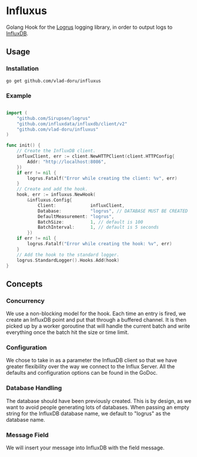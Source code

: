Influxus
===

Golang Hook for the [Logrus](https://github.com/Sirupsen/logrus) logging library, in order to output logs to [InfluxDB](https://influxdata.com/).

Usage
---

### Installation

```
go get github.com/vlad-doru/influxus
```

### Example
```go

import (
	"github.com/Sirupsen/logrus"
	"github.com/influxdata/influxdb/client/v2"
	"github.com/vlad-doru/influxus"
)

func init() {
	// Create the InfluxDB client.
	influxClient, err := client.NewHTTPClient(client.HTTPConfig{
		Addr: "http://localhost:8086",
	})
	if err != nil {
		logrus.Fatalf("Error while creating the client: %v", err)
	}
	// Create and add the hook.
	hook, err := influxus.NewHook(
		&influxus.Config{
			Client:             influxClient,
			Database:           "logrus", // DATABASE MUST BE CREATED
			DefaultMeasurement: "logrus",
			BatchSize:          1, // default is 100
			BatchInterval:      1, // default is 5 seconds
		})
	if err != nil {
		logrus.Fatalf("Error while creating the hook: %v", err)
	}
	// Add the hook to the standard logger.
	logrus.StandardLogger().Hooks.Add(hook)
}
```

Concepts
---

### Concurrency

We use a non-blocking model for the hook. Each time an entry is fired, we create an InfluxDB point and put that through a buffered channel. It is then picked up by a worker goroutine that will handle the current batch and write everything once the batch hit the size or time limit. 

### Configuration

We chose to take in as a parameter the InfluxDB client so that we have greater flexibility over the way we connect to the Influx Server.
All the defaults and configuration options can be found in the GoDoc.

### Database Handling

The database should have been previously created. This is by design, as we want to avoid people generating lots of databases.
When passing an empty string for the InfluxDB database name, we default to "logrus" as the database name.

### Message Field

We will insert your message into InfluxDB with the field message.

